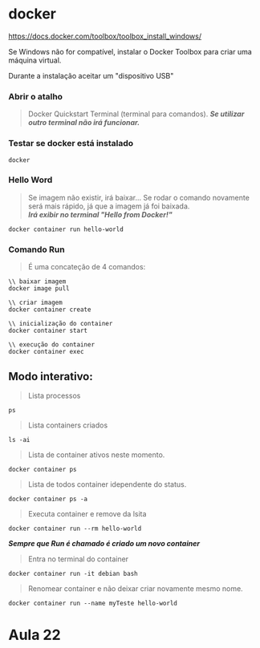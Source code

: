 # docker

https://docs.docker.com/toolbox/toolbox_install_windows/

Se Windows não for compatível, instalar o Docker Toolbox para criar uma máquina virtual.

Durante a instalação aceitar um "dispositivo USB"

### Abrir o atalho
> Docker Quickstart Terminal (terminal para comandos).
> ***Se utilizar outro terminal não irá funcionar.***

### Testar se docker está instalado
```propertier
docker
```

### Hello Word  
> Se imagem não existir, irá baixar... Se rodar o comando novamente será mais rápido, já que a imagem já foi baixada.  
> ***Irá exibir no terminal "Hello from Docker!"***
```propertier
docker container run hello-world
```

### Comando Run
> É uma concateção de 4 comandos:
```propertier
\\ baixar imagem
docker image pull

\\ criar imagem
docker container create

\\ inicialização do container
docker container start

\\ execução do container
docker container exec
```

## Modo interativo:


> Lista processos
```propertier
ps
```

> Lista containers criados
```propertier
ls -ai
```

> Lista de container ativos neste momento.
```propertier
docker container ps
```

> Lista de todos container idependente do status.
```propertier
docker container ps -a
```

> Executa container e remove da lsita
```propertier
docker container run --rm hello-world
```

***Sempre que Run é chamado é criado um novo container***

> Entra no terminal do container
```propertier
docker container run -it debian bash
```

> Renomear container e não deixar criar novamente mesmo nome.
```propertier
docker container run --name myTeste hello-world
```


# Aula 22
